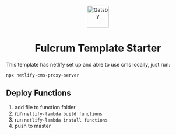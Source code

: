 <p align="center">
  <a href="https://www.gatsbyjs.org">
    <img alt="Gatsby" src="https://www.gatsbyjs.org/monogram.svg" width="60" />
  </a>
</p>
<h1 align="center">
  Fulcrum Template Starter
</h1>

This template has netlify set up and able to use cms locally, just run:

```npx netlify-cms-proxy-server```

## Deploy Functions
1. add file to function folder
2. run `netlify-lambda build functions`
3. run `netlify-lambda install functions`
4. push to master

